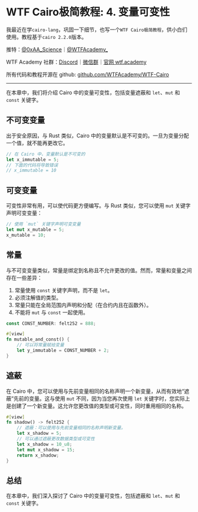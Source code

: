 # WTF Cairo极简教程: 4. 变量可变性

我最近在学`cairo-lang`，巩固一下细节，也写一个`WTF Cairo极简教程`，供小白们使用。教程基于`cairo 2.2.0`版本。

推特：[@0xAA_Science](https://twitter.com/0xAA_Science)｜[@WTFAcademy_](https://twitter.com/WTFAcademy_)

WTF Academy 社群：[Discord](https://discord.gg/5akcruXrsk)｜[微信群](https://docs.google.com/forms/d/e/1FAIpQLSe4KGT8Sh6sJ7hedQRuIYirOoZK_85miz3dw7vA1-YjodgJ-A/viewform?usp=sf_link)｜[官网 wtf.academy](https://wtf.academy)

所有代码和教程开源在 github: [github.com/WTFAcademy/WTF-Cairo](https://github.com/WTFAcademy/WTF-Cairo)

---

在本章中，我们将介绍 Cairo 中的变量可变性，包括变量遮蔽和 `let`、`mut` 和 `const` 关键字。

## 不可变变量

出于安全原因，与 Rust 类似，Cairo 中的变量默认是不可变的。一旦为变量分配一个值，就不能再更改它。

```rust
// 在 Cairo 中，变量默认是不可变的
let x_immutable = 5;
// 下面的代码将导致错误
// x_immutable = 10
```

## 可变变量

可变性非常有用，可以使代码更方便编写。与 Rust 类似，您可以使用 `mut` 关键字声明可变变量：

```rust
// 使用 `mut` 关键字声明可变变量
let mut x_mutable = 5;
x_mutable = 10;
```

## 常量

与不可变变量类似，常量是绑定到名称且不允许更改的值。然而，常量和变量之间存在一些差异：

1. 常量使用 `const` 关键字声明，而不是 `let`。
2. 必须注解值的类型。
3. 常量只能在全局范围内声明和分配（在合约内且在函数外）。
4. 不能将 `mut` 与 `const` 一起使用。

```rust
const CONST_NUMBER: felt252 = 888;

#[view]
fn mutable_and_const() {
    // 可以将常量赋给变量
    let y_immutable = CONST_NUMBER + 2;
}
```

## 遮蔽

在 Cairo 中，您可以使用与先前变量相同的名称声明一个新变量，从而有效地“遮蔽”先前的变量。这与使用 `mut` 不同，因为当您再次使用 `let` 关键字时，您实际上是创建了一个新变量。这允许您更改值的类型或可变性，同时重用相同的名称。

```rust
#[view]
fn shadow() -> felt252 {
    // 遮蔽：可以使用与先前变量相同的名称声明新变量。
    let x_shadow = 5;
    // 可以通过遮蔽更改数据类型或可变性
    let x_shadow = 10_u8;
    let mut x_shadow = 15;
    return x_shadow;
}
```

## 总结

在本章中，我们深入探讨了 Cairo 中的变量可变性，包括遮蔽和 `let`、`mut` 和 `const` 关键字。